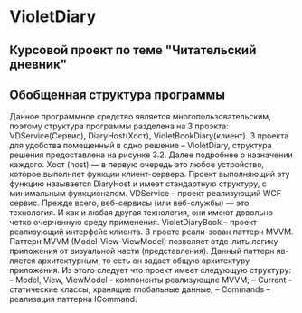 # VioletDiary
Курсовой проект по теме "Читательский дневник" 
-------------------------------------------
## Обобщенная структура программы
Данное программное средство является многопользовательским, поэтому структура программы разделена на 3 проэкта: VDService(Сервис), DiaryHost(Хост), VioletBookDiary(клиент). 3 проекта для удобства помещенный в одно решение – VioletDiary, структура решения предоставлена на рисунке 3.2. Далее подробнее о назначении каждого. 
Хост (host) — в первую очередь это любое устройство, которое выполняет функции клиент-сервера. Проект выполняющий эту функцию называется DiaryHost и имеет стандартную структуру, с минимальным функционалом. 
VDService – проект реализующий WCF сервис. Прежде всего, веб-сервисы (или веб-службы) — это технология. И как и любая другая технология, они имеют довольно четко очерченную среду применения.
VioletDiaryBook – проект реализующий интерфейс клиента. В проете реали-зован паттерн MVVM. Паттерн MVVM (Model-View-ViewModel) позволяет отде-лить логику приложения от визуальной части (представления). Данный паттерн яв-ляется архитектурным, то есть он задает общую архитектуру приложения. Из этого следует что проект имеет следующую структуру: 
– Model, View, ViewModel - компоненты реализующие MVVM;
– Current - статические классы, хранящие глобальные данные;
– Commands – реализация паттерна ICommand.
